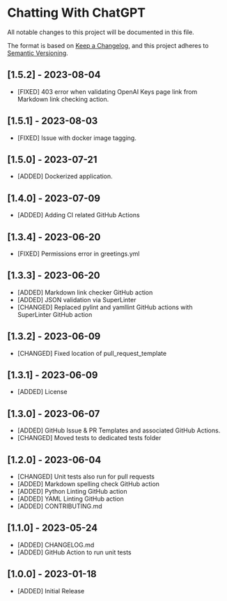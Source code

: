 # Chatting With ChatGPT

All notable changes to this project will be documented in this file.

The format is based on [Keep a Changelog](https://keepachangelog.com/en/1.0.0/),
and this project adheres to [Semantic Versioning](https://semver.org/spec/v2.0.0.html).

## [1.5.2] - 2023-08-04
- [FIXED] 403 error when validating OpenAI Keys page link from Markdown link checking action.

## [1.5.1] - 2023-08-03
- [FIXED] Issue with docker image tagging.

## [1.5.0] - 2023-07-21
- [ADDED] Dockerized application.

## [1.4.0] - 2023-07-09
- [ADDED] Adding CI related GitHub Actions

## [1.3.4] - 2023-06-20
- [FIXED] Permissions error in greetings.yml

## [1.3.3] - 2023-06-20
- [ADDED] Markdown link checker GitHub action
- [ADDED] JSON validation via SuperLinter
- [CHANGED] Replaced pylint and yamllint GitHub actions with SuperLinter GitHub action

## [1.3.2] - 2023-06-09
- [CHANGED] Fixed location of pull_request_template

## [1.3.1] - 2023-06-09
- [ADDED] License

## [1.3.0] - 2023-06-07

- [ADDED] GitHub Issue & PR Templates and associated GitHub Actions.
- [CHANGED] Moved tests to dedicated tests folder

## [1.2.0] - 2023-06-04

- [CHANGED] Unit tests also run for pull requests
- [ADDED] Markdown spelling check GitHub action
- [ADDED] Python Linting GitHub action
- [ADDED] YAML Linting GitHub action
- [ADDED] CONTRIBUTING.md

## [1.1.0] - 2023-05-24

- [ADDED] CHANGELOG.md
- [ADDED] GitHub Action to run unit tests

## [1.0.0] - 2023-01-18

- [ADDED] Initial Release

